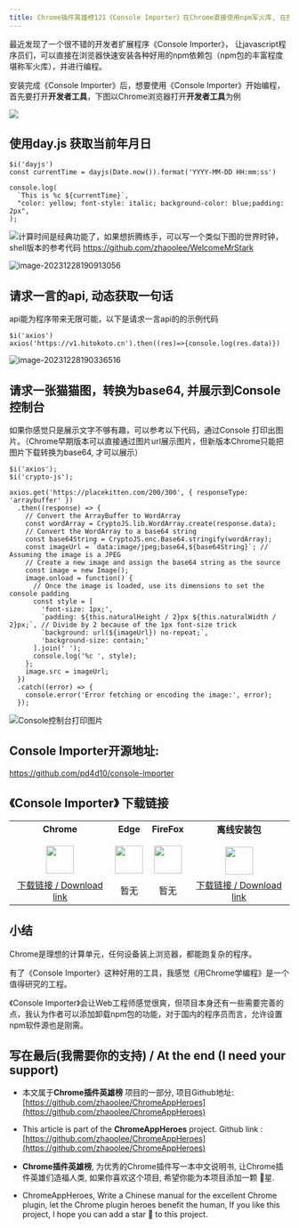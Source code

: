 ```yaml
---
title: Chrome插件英雄榜121《Console Importer》在Chrome直接使用npm军火库, 在控制台动态展示一张猫猫图
---
```


最近发现了一个很不错的开发者扩展程序《Console Importer》， 让javascript程序员们，可以直接在浏览器快速安装各种好用的npm依赖包（npm包的丰富程度堪称军火库），并进行编程。


安装完成《Console Importer》后，想要使用《Console Importer》开始编程，首先要打开**开发者工具**，下图以Chrome浏览器打开**开发者工具**为例

![](https://cdn.fangyuanxiaozhan.com/assets/1703762115407cczZTTYf.png)


## 使用day.js 获取当前年月日


```
$i('dayjs')
const currentTime = dayjs(Date.now()).format('YYYY-MM-DD HH:mm:ss')

console.log(
  `This is %c ${currentTime}`,
  "color: yellow; font-style: italic; background-color: blue;padding: 2px",
);
```

![](https://cdn.fangyuanxiaozhan.com/assets/1703757766204bEKYdmJ2.png)计算时间是经典功能了，如果想折腾练手，可以写一个类似下图的世界时钟，shell版本的参考代码 https://github.com/zhaoolee/WelcomeMrStark

![image-20231228190913056](https://cdn.fangyuanxiaozhan.com/assets/1703761753907aCR3zntB.png)

## 请求一言的api, 动态获取一句话

api能为程序带来无限可能，以下是请求一言api的的示例代码

```
$i('axios')
axios('https://v1.hitokoto.cn').then((res)=>{console.log(res.data)})
```

![image-20231228190336516](https://cdn.fangyuanxiaozhan.com/assets/1703761417247cm5zxNyr.png)

## 请求一张猫猫图，转换为base64, 并展示到Console 控制台

如果你感觉只是展示文字不够有趣，可以参考以下代码，通过Console 打印出图片。（Chrome早期版本可以直接通过图片url展示图片，但新版本Chrome只能把图片下载转换为base64, 才可以展示）



```
$i('axios');
$i('crypto-js');

axios.get('https://placekitten.com/200/300', { responseType: 'arraybuffer' })
  .then((response) => {
    // Convert the ArrayBuffer to WordArray
    const wordArray = CryptoJS.lib.WordArray.create(response.data);
    // Convert the WordArray to a base64 string
    const base64String = CryptoJS.enc.Base64.stringify(wordArray);
    const imageUrl = `data:image/jpeg;base64,${base64String}`; // Assuming the image is a JPEG
    // Create a new image and assign the base64 string as the source
    const image = new Image();
    image.onload = function() {
      // Once the image is loaded, use its dimensions to set the console padding
      const style = [
        'font-size: 1px;',
        `padding: ${this.naturalHeight / 2}px ${this.naturalWidth / 2}px;`, // Divide by 2 because of the 1px font-size trick
        `background: url(${imageUrl}) no-repeat;`,
        'background-size: contain;'
      ].join(' ');
      console.log('%c ', style);
    };
    image.src = imageUrl;
  })
  .catch((error) => {
    console.error('Error fetching or encoding the image:', error);
  });

```



![Console控制台打印图片](https://cdn.fangyuanxiaozhan.com/assets/1703761331008zP4hFn3a.gif)



## Console Importer开源地址:

https://github.com/pd4d10/console-importer

## 《Console Importer》 下载链接


<table style="table-layout: fixed;">
<tbody>
<tr>
<td><div style="text-align: center;"><div style="font-weight: bold">Chrome</div><br/><div style="text-align: center;"><img  style="width:50px; height:auto;" src="https://v2fy.com/asset/0i/ChromeAppHeroes/page/001_markdown_here.assets/chromeappheroes-chrome-icon.png"/></div></div></td>
<td><div style="text-align: center;" ><div style="font-weight: bold">Edge</div><br/><div><img style="width:50px; height:auto;" src="https://v2fy.com/asset/0i/ChromeAppHeroes/page/001_markdown_here.assets/chromeappheroes-edge-icon.png"/></div></div></td>
<td><div style="text-align: center;" ><div style="font-weight: bold">FireFox</div><br/><div style="text-align: center;"><img  style="width:50px; height:auto;" src="https://v2fy.com/asset/0i/ChromeAppHeroes/page/001_markdown_here.assets/chromeappheroes-firefox-icon.png"/></div></div></td>
<td><div style="text-align: center;" ><div style="font-weight: bold">离线安装包</div><br/><div style="text-align: center;"><img  style="width:50px; height:auto;" src="https://v2fy.com/asset/0i/ChromeAppHeroes/page/001_markdown_here.assets/chromeappheroes-github-download.png"/></div></div></td>
</tr>
<tr>
<td>
<div style="text-align: center;">
<a  href="https://chromewebstore.google.com/detail/console-importer/hgajpakhafplebkdljleajgbpdmplhie">下载链接 / Download link</a>
</div>
</td>
<td>
<div style="text-align: center;">
暂无
</div>
</td>
<td>
<div style="text-align: center;">
暂无
</div>
</td>

<td>
<div style="text-align: center;"><a  href="https://cdn.jsdelivr.net/gh/zhaoolee/ChromeAppHeroes/backup/121-console-importer.zip">下载链接 / Download link</a></div>
</td>
</tbody>
</table>


## 小结

Chrome是理想的计算单元，任何设备装上浏览器，都能跑复杂的程序。

有了《Console Importer》这种好用的工具，我感觉《用Chrome学编程》是一个值得研究的工程。

《Console Importer》会让Web工程师感觉很爽，但项目本身还有一些需要完善的点，我认为作者可以添加卸载npm包的功能，对于国内的程序员而言，允许设置npm软件源也是刚需。




## 写在最后(我需要你的支持) / At the end (I need your support)

- 本文属于**Chrome插件英雄榜** 项目的一部分, 项目Github地址: [https://github.com/zhaoolee/ChromeAppHeroes](https://github.com/zhaoolee/ChromeAppHeroes)


- This article is part of the **ChromeAppHeroes** project. Github link : [https://github.com/zhaoolee/ChromeAppHeroes](https://github.com/zhaoolee/ChromeAppHeroes) 

- **Chrome插件英雄榜**, 为优秀的Chrome插件写一本中文说明书, 让Chrome插件英雄们造福人类, 如果你喜欢这个项目, 希望你能为本项目添加一颗 🌟星.

- ChromeAppHeroes, Write a Chinese manual for the excellent Chrome plugin, let the Chrome plugin heroes benefit the human, If you like this project, I hope you can add a star 🌟 to this project.

